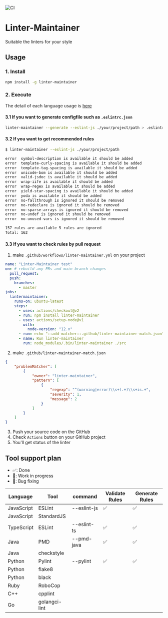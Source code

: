 ![CI](https://github.com/devreplay/linter-maintainer/workflows/CI/badge.svg)
# Linter-Maintainer
 
Suitable the linters for your style

## Usage

### 1. Install

```sh
npm install -g linter-maintainer
```

### 2. Execute

The detail of each language usage is [here](https://github.com/devreplay/linter-maintainer/blob/master/COMMAND_EXAMPLES.md)

#### 3.1 If you want to generate configfile such as `.eslintrc.json`

```sh
linter-maintainer --generate --eslint-js ./your/project/path > .eslintrc.json
```

#### 3.2 If you want to get recommended rules

```sh
$ linter-maintainer --eslint-js ./your/project/path

error  symbol-description is available it should be added
error  template-curly-spacing is available it should be added
error  template-tag-spacing is available it should be added
error  unicode-bom is available it should be added
error  valid-jsdoc is available it should be added
error  wrap-iife is available it should be added
error  wrap-regex is available it should be added
error  yield-star-spacing is available it should be added
error  yoda is available it should be added
error  no-fallthrough is ignored it should be removed
error  no-redeclare is ignored it should be removed
error  no-sparse-arrays is ignored it should be removed
error  no-undef is ignored it should be removed
error  no-unused-vars is ignored it should be removed

157 rules are available 5 rules are ignored 
Total: 162
```

#### 3.3 If you want to check rules by pull request

1. make `.github/workflows/linter-maintainer.yml` on your project

```yml
name: "Linter-Maintainer test"
on: # rebuild any PRs and main branch changes
  pull_request:
  push:
    branches:
      - master
jobs:
  lintermaintainer:
    runs-on: ubuntu-latest
    steps:
      - uses: actions/checkout@v2
      - run: npm install linter-maintainer
      - uses: actions/setup-node@v1
        with:
          node-version: "12.x"
      - run: echo "::add-matcher::.github/linter-maintainer-match.json"   
      - name: Run linter-maintainer
        run: node_modules/.bin/linter-maintainer ./src
```

2. make `.github/linter-maintainer-match.json`

```json
{
    "problemMatcher": [
        {
            "owner": "linter-maintainer",
            "pattern": [
                {
                    "regexp": "^(warning|error)\\s+(.+)\\s+is.+",
                    "severity": 1,
                    "message": 2
                }
            ]
        }
    ]
}
```

3. Push your source code on the GitHub
4. Check `Actions` button on your GitHub project
5. You'll get status of the linter


## Tool support plan

* ✅: Done
* 🏃: Work in progress
* 🐛: Bug fixing

|Language|Tool|command|Validate Rules|Generate Rules|
|---|---|---|---|---|
|JavaScript|ESLint|--eslint-js| ✅  | ✅ |
|JavaScript|StandardJS||  |  |
|TypeScript|ESLint|--eslint-ts| ✅   | ✅  |
|Java|PMD|--pmd-java| ✅ | ✅ |
|Java|checkstyle||  |  |
|Python|Pylint|--pylint|✅|✅|
|Python|flake8|||
|Python|black|||
|Ruby|RoboCop|||
|C++|cpplint||
|Go|golangci-lint||